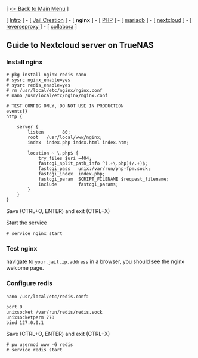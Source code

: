 [ [<< Back to Main Menu](https://github.com/seth586/guides/blob/master/README.md) ]

[ [Intro](README.md) ] - [ [Jail Creation](1_jail.md) ]  - [ **nginx** ] - [ [PHP](3_php.md) ] - [ [mariadb](2_mariadb.md) ] - [ [nextcloud](5_nextcloud.md) ] - [ [reverseproxy ](6_reverseproxy.md)] - [ [collabora](7_collabora.md) ]

## Guide to Nextcloud server on TrueNAS

### Install nginx
```
# pkg install nginx redis nano
# sysrc nginx_enable=yes
# sysrc redis_enable=yes
# rm /usr/local/etc/nginx/nginx.conf
# nano /usr/local/etc/nginx/nginx.conf
```

```
# TEST CONFIG ONLY, DO NOT USE IN PRODUCTION
events{}
http {

    server {
        listen       80;
        root   /usr/local/www/nginx;
        index  index.php index.html index.htm;

        location ~ \.php$ {
            try_files $uri =404;
            fastcgi_split_path_info ^(.+\.php)(/.+)$;
            fastcgi_pass   unix:/var/run/php-fpm.sock;
            fastcgi_index  index.php;
            fastcgi_param  SCRIPT_FILENAME $request_filename;
            include        fastcgi_params;
        }
    }
}

```
Save (CTRL+O, ENTER) and exit (CTRL+X)

Start the service
```
# service nginx start
```

### Test nginx
navigate to `your.jail.ip.address` in a browser, you should see the nginx welcome page.

### Configure redis
`nano /usr/local/etc/redis.conf`:
```
port 0
unixsocket /var/run/redis/redis.sock
unixsocketperm 770
bind 127.0.0.1
```
Save (CTRL+O, ENTER) and exit (CTRL+X)
```
# pw usermod www -G redis
# service redis start
```


